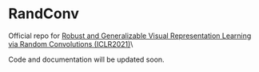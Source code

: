 # RandConv

Official repo for [Robust and Generalizable Visual Representation Learning via Random Convolutions (ICLR2021)](https://openreview.net/forum?id=BVSM0x3EDK6)\

Code and documentation will be updated soon.
